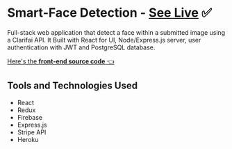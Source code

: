 # Smart-Face Detection - [See Live](https://face-detection-zaki.herokuapp.com/) :white_check_mark:

Full-stack web application that detect a face within a submitted image using a Clarifai API. It Built with React for UI, Node/Express.js server, user authentication with JWT and PostgreSQL database.

[Here's the **front-end source code** :point_left:](https://github.com/zakiafada32/smart-face-detection)

## Tools and Technologies Used

- React
- Redux
- Firebase
- Express.js
- Stripe API
- Heroku
